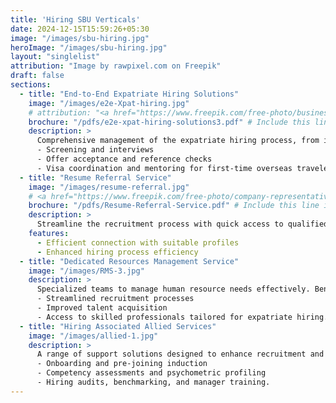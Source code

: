 ```yaml
---
title: 'Hiring SBU Verticals'
date: 2024-12-15T15:59:26+05:30
image: "/images/sbu-hiring.jpg"
heroImage: "/images/sbu-hiring.jpg"
layout: "singlelist"
attribution: "Image by rawpixel.com on Freepik"
draft: false
sections:
  - title: "End-to-End Expatriate Hiring Solutions"
    image: "/images/e2e-Xpat-hiring.jpg"
    # attribution: "<a href="https://www.freepik.com/free-photo/businessman-touching-virtual-screen_978469.htm#fromView=search&page=1&position=1&uuid=7b691766-37dc-42f3-8f84-d8eb691dc87e">Image by jannoon028 on Freepik</a>"
    brochure: "/pdfs/e2e-xpat-hiring-solutions3.pdf" # Include this line if a brochure is available.
    description: >
      Comprehensive management of the expatriate hiring process, from initial specifications to onboarding, including:
      - Screening and interviews
      - Offer acceptance and reference checks
      - Visa coordination and mentoring for first-time overseas travelers.
  - title: "Resume Referral Service"
    image: "/images/resume-referral.jpg"
    # <a href="https://www.freepik.com/free-photo/company-representatives-reading-applicant-resume-hiring_3952576.htm#fromView=search&page=1&position=0&uuid=bdb24d6f-82f8-4a0e-b279-1dc64e8c0d4f">Image by yanalya on Freepik</a>
    brochure: "/pdfs/Resume-Referral-Service.pdf" # Include this line if a brochure is available.
    description: >
      Streamline the recruitment process with quick access to qualified candidates for expatriate roles. This service supports HR teams in managing overseas hiring challenges efficiently.
    features:
      - Efficient connection with suitable profiles
      - Enhanced hiring process efficiency
  - title: "Dedicated Resources Management Service"
    image: "/images/RMS-3.jpg"
    description: >
      Specialized teams to manage human resource needs effectively. Benefits include:
      - Streamlined recruitment processes
      - Improved talent acquisition
      - Access to skilled professionals tailored for expatriate hiring.
  - title: "Hiring Associated Allied Services"
    image: "/images/allied-1.jpg"
    description: >
      A range of support solutions designed to enhance recruitment and ensure successful candidate integration, including:
      - Onboarding and pre-joining induction
      - Competency assessments and psychometric profiling
      - Hiring audits, benchmarking, and manager training.
---
```

